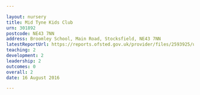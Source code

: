 ```yaml
---

layout: nursery
title: Mid Tyne Kids Club
urn: 301892
postcode: NE43 7NN
address: Broomley School, Main Road, Stocksfield, NE43 7NN
latestReportUrl: https://reports.ofsted.gov.uk/provider/files/2593925/urn/301892.pdf
teaching: 2
development: 2
leadership: 2
outcomes: 0
overall: 2
date: 16 August 2016

---
```


